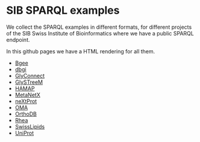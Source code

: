 # SIB SPARQL examples

We collect the SPARQL examples in different formats,
for different projects of the SIB Swiss Institute of Bioinformatics where we
have a public SPARQL endpoint.

In this github pages we have a HTML rendering for all them.

 * [Bgee](./examples/Bgee/)
 * [dbgi](./examples/dbgi/)
 * [GlyConnect](./examples/GlyConnect/)
 * [GlySTreeM](./examples/GlySTreeM)
 * [HAMAP](./examples/HAMAP/)
 * [MetaNetX](./examples/MetaNetX/)
 * [neXtProt](./examples/neXtProt/)
 * [OMA](./examples/OMA/)
 * [OrthoDB](./examples/OrthoDB)
 * [Rhea](./examples/Rhea)
 * [SwissLipids](./examples/SwissLipids)
 * [UniProt](./examples/UniProt/)
